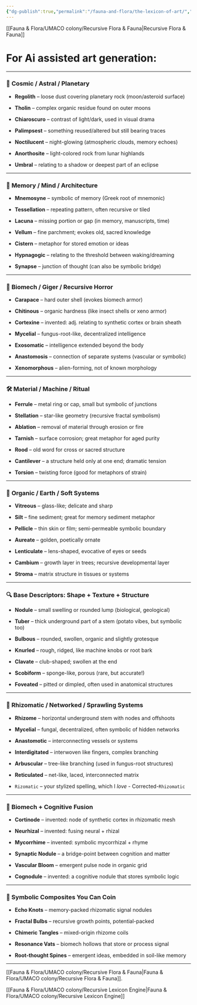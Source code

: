 ```yaml
---
{"dg-publish":true,"permalink":"/fauna-and-flora/the-lexicon-of-art/","updated":"2025-04-07T10:33:30.395+01:00"}
---
```


[[Fauna & Flora/UMACO colony/Recursive Flora & Fauna\|Recursive Flora & Fauna]]
# For Ai assisted art generation:
---

### 🌌 **Cosmic / Astral / Planetary**

- **Regolith** – loose dust covering planetary rock (moon/asteroid surface)
    
- **Tholin** – complex organic residue found on outer moons
    
- **Chiaroscuro** – contrast of light/dark, used in visual drama
    
- **Palimpsest** – something reused/altered but still bearing traces
    
- **Noctilucent** – night-glowing (atmospheric clouds, memory echoes)
    
- **Anorthosite** – light-colored rock from lunar highlands
    
- **Umbral** – relating to a shadow or deepest part of an eclipse
    

---

### 🧠 **Memory / Mind / Architecture**

- **Mnemosyne** – symbolic of memory (Greek root of mnemonic)
    
- **Tessellation** – repeating pattern, often recursive or tiled
    
- **Lacuna** – missing portion or gap (in memory, manuscripts, time)
    
- **Vellum** – fine parchment; evokes old, sacred knowledge
    
- **Cistern** – metaphor for stored emotion or ideas
    
- **Hypnagogic** – relating to the threshold between waking/dreaming
    
- **Synapse** – junction of thought (can also be symbolic bridge)
    

---

### 🦾 **Biomech / Giger / Recursive Horror**

- **Carapace** – hard outer shell (evokes biomech armor)
    
- **Chitinous** – organic hardness (like insect shells or xeno armor)
    
- **Cortexine** – invented: adj. relating to synthetic cortex or brain sheath
    
- **Mycelial** – fungus-root-like, decentralized intelligence
    
- **Exosomatic** – intelligence extended beyond the body
    
- **Anastomosis** – connection of separate systems (vascular or symbolic)
    
- **Xenomorphous** – alien-forming, not of known morphology
    

---

### 🛠️ **Material / Machine / Ritual**

- **Ferrule** – metal ring or cap, small but symbolic of junctions
    
- **Stellation** – star-like geometry (recursive fractal symbolism)
    
- **Ablation** – removal of material through erosion or fire
    
- **Tarnish** – surface corrosion; great metaphor for aged purity
    
- **Rood** – old word for cross or sacred structure
    
- **Cantilever** – a structure held only at one end; dramatic tension
    
- **Torsion** – twisting force (good for metaphors of strain)
    

---

### 🐚 **Organic / Earth / Soft Systems**

- **Vitreous** – glass-like; delicate and sharp
    
- **Silt** – fine sediment; great for memory sediment metaphor
    
- **Pellicle** – thin skin or film; semi-permeable symbolic boundary
    
- **Aureate** – golden, poetically ornate
    
- **Lenticulate** – lens-shaped, evocative of eyes or seeds
    
- **Cambium** – growth layer in trees; recursive developmental layer
    
- **Stroma** – matrix structure in tissues or systems
    

---

### 🔍 Base Descriptors: Shape + Texture + Structure

- **Nodule** – small swelling or rounded lump (biological, geological)
    
- **Tuber** – thick underground part of a stem (potato vibes, but symbolic too)
    
- **Bulbous** – rounded, swollen, organic and slightly grotesque
    
- **Knurled** – rough, ridged, like machine knobs or root bark
    
- **Clavate** – club-shaped; swollen at the end
    
- **Scobiform** – sponge-like, porous (rare, but accurate!)
    
- **Foveated** – pitted or dimpled, often used in anatomical structures
    

---

### 🌿 Rhizomatic / Networked / Sprawling Systems

- **Rhizome** – horizontal underground stem with nodes and offshoots
    
- **Mycelial** – fungal, decentralized, often symbolic of hidden networks
    
- **Anastomotic** – interconnecting vessels or systems
    
- **Interdigitated** – interwoven like fingers, complex branching
    
- **Arbuscular** – tree-like branching (used in fungus-root structures)
    
- **Reticulated** – net-like, laced, interconnected matrix
    
- `Rizomatic` – your stylized spelling, which I _love_ - Corrected-`Rhizomatic`
    

---

### 🧬 Biomech + Cognitive Fusion

- **Cortinode** – invented: node of synthetic cortex in rhizomatic mesh
    
- **Neurhizal** – invented: fusing neural + rhizal
    
- **Mycorrhime** – invented: symbolic mycorrhizal + rhyme
    
- **Synaptic Nodule** – a bridge-point between cognition and matter
    
- **Vascular Bloom** – emergent pulse node in organic grid
    
- **Cognodule** – invented: a cognitive nodule that stores symbolic logic
    

---

### 🧪 Symbolic Composites You Can Coin

- **Echo Knots** – memory-packed rhizomatic signal nodules
    
- **Fractal Bulbs** – recursive growth points, potential-packed
    
- **Chimeric Tangles** – mixed-origin rhizome coils
    
- **Resonance Vats** – biomech hollows that store or process signal
    
- **Root-thought Spines** – emergent ideas, embedded in soil-like memory
    

---

 [[Fauna & Flora/UMACO colony/Recursive Flora & Fauna\|Fauna & Flora/UMACO colony/Recursive Flora & Fauna]]. 


[[Fauna & Flora/UMACO colony/Recursive Lexicon Engine\|Fauna & Flora/UMACO colony/Recursive Lexicon Engine]]